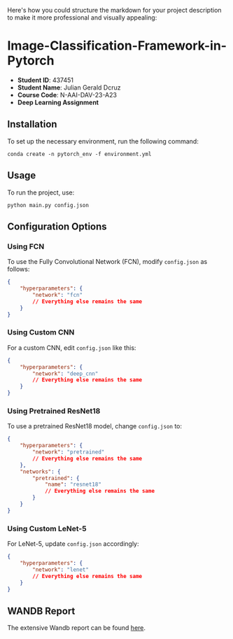 Here's how you could structure the markdown for your project description to make it more professional and visually appealing:

# Image-Classification-Framework-in-Pytorch

- **Student ID**: 437451
- **Student Name**: Julian Gerald Dcruz
- **Course Code**: N-AAI-DAV-23-A23
- **Deep Learning Assignment**

## Installation

To set up the necessary environment, run the following command:

```
conda create -n pytorch_env -f environment.yml
```

## Usage

To run the project, use:

```
python main.py config.json
```

## Configuration Options

### Using FCN

To use the Fully Convolutional Network (FCN), modify `config.json` as follows:

```json
{
    "hyperparameters": {
        "network": "fcn"
        // Everything else remains the same
    }
}
```

### Using Custom CNN

For a custom CNN, edit `config.json` like this:

```json
{
    "hyperparameters": {
        "network": "deep_cnn"
        // Everything else remains the same
    }
}
```

### Using Pretrained ResNet18

To use a pretrained ResNet18 model, change `config.json` to:

```json
{
    "hyperparameters": {
        "network": "pretrained"
        // Everything else remains the same
    },
    "networks": {
        "pretrained": {
            "name": "resnet18"
            // Everything else remains the same
        }
    }
}
```

### Using Custom LeNet-5

For LeNet-5, update `config.json` accordingly:

```json
{
    "hyperparameters": {
        "network": "lenet"
        // Everything else remains the same
    }
}
```

## WANDB Report

The extensive Wandb report can be found [here](https://wandb.ai/juliangeralddcruz/MNIST_Classification/reports/MNIST-Classification---Vmlldzo2Nzc2MDM0?accessToken=gwapdhbigkw7e6h35v0ij2xsptv2vcn8jri5fnl82jv6yekpeer2wi1ly5wiw6jp).